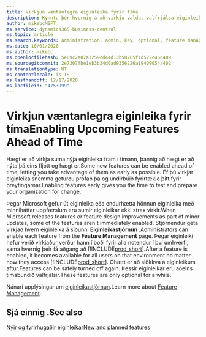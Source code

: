 ```yaml
---
title: Virkjun væntanlegra eiginleika fyrir tíma
description: Kynntu þér hvernig á að virkja valda, valfrjálsa eiginleika áður en þeir eru sjálfkrafa innleiddir.
author: mikebcMSFT
ms.service: dynamics365-business-central
ms.topic: article
ms.search.keywords: administration, admin, key, optional, feature management, early access, preview
ms.date: 10/01/2020
ms.author: mikebc
ms.openlocfilehash: 5e09c2a07a3259cd44d13b58765f1d522c46d409
ms.sourcegitcommit: 2e7307fbe1eb3b34d0ad9356226a19409054a402
ms.translationtype: HT
ms.contentlocale: is-IS
ms.lasthandoff: 12/17/2020
ms.locfileid: "4753999"
---
```

# <a name="enabling-upcoming-features-ahead-of-time"></a><span data-ttu-id="e8ed0-103">Virkjun væntanlegra eiginleika fyrir tíma</span><span class="sxs-lookup"><span data-stu-id="e8ed0-103">Enabling Upcoming Features Ahead of Time</span></span>

<span data-ttu-id="e8ed0-104">Hægt er að virkja suma nýja eiginleika fram í tímann, þannig að hægt er að nýta þá eins fljótt og hægt er.</span><span class="sxs-lookup"><span data-stu-id="e8ed0-104">Some new features can be enabled ahead of time, letting you take advantage of them as early as possible.</span></span> <span data-ttu-id="e8ed0-105">Ef þú virkjar eiginleika snemma geturðu prófað þá og undirbúið fyrirtækið þitt fyrir breytingarnar.</span><span class="sxs-lookup"><span data-stu-id="e8ed0-105">Enabling features early gives you the time to test and prepare your organization for change.</span></span>

<span data-ttu-id="e8ed0-106">Þegar Microsoft gefur út eiginleika eða endurhætta hönnun eiginleika með minniháttar uppfærslum eru sumir eiginleikar ekki strax virkir.</span><span class="sxs-lookup"><span data-stu-id="e8ed0-106">When Microsoft releases features or feature design improvements as part of minor updates, some of the features aren't immediately enabled.</span></span> <span data-ttu-id="e8ed0-107">Stjórnendur geta virkjað hvern eiginleika á síðunni **Eiginleikastjórnun** .</span><span class="sxs-lookup"><span data-stu-id="e8ed0-107">Administrators can enable each feature from the **Feature Management** page.</span></span> <span data-ttu-id="e8ed0-108">Þegar eiginleiki hefur verið virkjaður verður hann í boði fyrir alla notendur í því umhverfi, sama hvernig þeir fá aðgang að [!INCLUDE[prod_short](includes/prod_short.md)].</span><span class="sxs-lookup"><span data-stu-id="e8ed0-108">After a feature is enabled, it becomes available for all users on that environment no matter how they access [!INCLUDE[prod_short](includes/prod_short.md)].</span></span> <span data-ttu-id="e8ed0-109">Óhætt er að slökkva á eiginleikum aftur.</span><span class="sxs-lookup"><span data-stu-id="e8ed0-109">Features can be safely turned off again.</span></span> <span data-ttu-id="e8ed0-110">Þessir eiginleikar eru aðeins tímabundið valfrjálsir.</span><span class="sxs-lookup"><span data-stu-id="e8ed0-110">These features are only optional for a while.</span></span>

<span data-ttu-id="e8ed0-111">Nánari upplýsingar um [eiginleikastjórnun](/dynamics365/business-central/dev-itpro/administration/feature-management).</span><span class="sxs-lookup"><span data-stu-id="e8ed0-111">Learn more about [Feature Management](/dynamics365/business-central/dev-itpro/administration/feature-management).</span></span>  

## <a name="see-also"></a><span data-ttu-id="e8ed0-112">Sjá einnig .</span><span class="sxs-lookup"><span data-stu-id="e8ed0-112">See also</span></span>

[<span data-ttu-id="e8ed0-113">Nýir og fyrirhugaðir eiginleikar</span><span class="sxs-lookup"><span data-stu-id="e8ed0-113">New and planned features</span></span>](https://aka.ms/Dynamics365ReleasePlan)  
